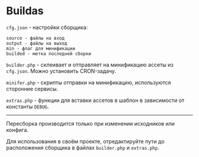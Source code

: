 # Buildas

```cfg.json``` - настройки сборщика:
    
    source - файлы на вход
    output - файлы на выход
    min - флаг для минификации
    builded - метка последней сборки

```builder.php``` - склеивает и отправляет на минификацию ассеты из ```cfg.json```. Можно установить CRON-задачу.

```minifer.php``` - скрипты отправки на минификацию, используются сторонние сервисы.

```extras.php``` - функции для вставки ассетов в шаблон в зависимости от константы ```DEBUG```.

----

Пересборка производится только при изменении исходников или конфига.

Для использования в своём проекте, отредактируйте пути до расположения сборщика в файлах ```builder.php``` и ```extras.php```.